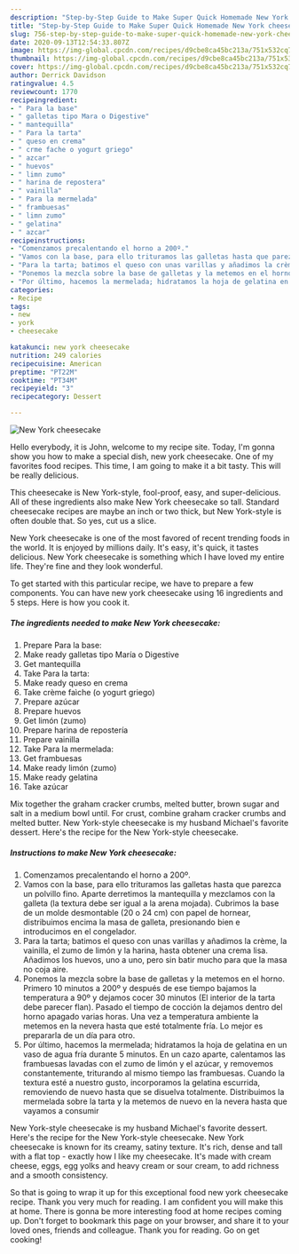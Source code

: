 ```yaml
---
description: "Step-by-Step Guide to Make Super Quick Homemade New York cheesecake"
title: "Step-by-Step Guide to Make Super Quick Homemade New York cheesecake"
slug: 756-step-by-step-guide-to-make-super-quick-homemade-new-york-cheesecake
date: 2020-09-13T12:54:33.807Z
image: https://img-global.cpcdn.com/recipes/d9cbe8ca45bc213a/751x532cq70/new-york-cheesecake-foto-principal.jpg
thumbnail: https://img-global.cpcdn.com/recipes/d9cbe8ca45bc213a/751x532cq70/new-york-cheesecake-foto-principal.jpg
cover: https://img-global.cpcdn.com/recipes/d9cbe8ca45bc213a/751x532cq70/new-york-cheesecake-foto-principal.jpg
author: Derrick Davidson
ratingvalue: 4.5
reviewcount: 1770
recipeingredient:
- " Para la base"
- " galletas tipo Mara o Digestive"
- " mantequilla"
- " Para la tarta"
- " queso en crema"
- " crme fache o yogurt griego"
- " azcar"
- " huevos"
- " limn zumo"
- " harina de repostera"
- " vainilla"
- " Para la mermelada"
- " frambuesas"
- " limn zumo"
- " gelatina"
- " azcar"
recipeinstructions:
- "Comenzamos precalentando el horno a 200º."
- "Vamos con la base, para ello trituramos las galletas hasta que parezca un polvillo fino. Aparte derretimos la mantequilla y mezclamos con la galleta (la textura debe ser igual a la arena mojada). Cubrimos la base de un molde desmontable (20 o 24 cm) con papel de hornear, distribuimos encima la masa de galleta, presionando bien e introducimos en el congelador."
- "Para la tarta; batimos el queso con unas varillas y añadimos la crème, la vainilla, el zumo de limón y la harina, hasta obtener una crema lisa. Añadimos los huevos, uno a uno, pero sin batir mucho para que la masa no coja aire."
- "Ponemos la mezcla sobre la base de galletas y la metemos en el horno. Primero 10 minutos a 200º y después de ese tiempo bajamos la temperatura a 90º y dejamos cocer 30 minutos (El interior de la tarta debe parecer flan). Pasado el tiempo de cocción la dejamos dentro del horno apagado varias horas. Una vez a temperatura ambiente la metemos en la nevera hasta que esté totalmente fría. Lo mejor es prepararla de un día para otro."
- "Por último, hacemos la mermelada; hidratamos la hoja de gelatina en un vaso de agua fría durante 5 minutos. En un cazo aparte, calentamos las frambuesas lavadas con el zumo de limón y el azúcar, y removemos constantemente, triturando al mismo tiempo las frambuesas. Cuando la textura esté a nuestro gusto, incorporamos la gelatina escurrida, removiendo de nuevo hasta que se disuelva totalmente. Distribuimos la mermelada sobre la tarta y la metemos de nuevo en la nevera hasta que vayamos a consumir"
categories:
- Recipe
tags:
- new
- york
- cheesecake

katakunci: new york cheesecake 
nutrition: 249 calories
recipecuisine: American
preptime: "PT22M"
cooktime: "PT34M"
recipeyield: "3"
recipecategory: Dessert

---
```



![New York cheesecake](https://img-global.cpcdn.com/recipes/d9cbe8ca45bc213a/751x532cq70/new-york-cheesecake-foto-principal.jpg)

Hello everybody, it is John, welcome to my recipe site. Today, I'm gonna show you how to make a special dish, new york cheesecake. One of my favorites food recipes. This time, I am going to make it a bit tasty. This will be really delicious.

This cheesecake is New York-style, fool-proof, easy, and super-delicious. All of these ingredients also make New York cheesecake so tall. Standard cheesecake recipes are maybe an inch or two thick, but New York-style is often double that. So yes, cut us a slice.

New York cheesecake is one of the most favored of recent trending foods in the world. It is enjoyed by millions daily. It's easy, it's quick, it tastes delicious. New York cheesecake is something which I have loved my entire life. They're fine and they look wonderful.


To get started with this particular recipe, we have to prepare a few components. You can have new york cheesecake using 16 ingredients and 5 steps. Here is how you cook it.

<!--inarticleads1-->

##### The ingredients needed to make New York cheesecake:

1. Prepare  Para la base:
1. Make ready  galletas tipo María o Digestive
1. Get  mantequilla
1. Take  Para la tarta:
1. Make ready  queso en crema
1. Take  crème faìche (o yogurt griego)
1. Prepare  azúcar
1. Prepare  huevos
1. Get  limón (zumo)
1. Prepare  harina de repostería
1. Prepare  vainilla
1. Take  Para la mermelada:
1. Get  frambuesas
1. Make ready  limón (zumo)
1. Make ready  gelatina
1. Take  azúcar


Mix together the graham cracker crumbs, melted butter, brown sugar and salt in a medium bowl until. For crust, combine graham cracker crumbs and melted butter. New York-style cheesecake is my husband Michael&#39;s favorite dessert. Here&#39;s the recipe for the New York-style cheesecake. 

<!--inarticleads2-->

##### Instructions to make New York cheesecake:

1. Comenzamos precalentando el horno a 200º.
1. Vamos con la base, para ello trituramos las galletas hasta que parezca un polvillo fino. Aparte derretimos la mantequilla y mezclamos con la galleta (la textura debe ser igual a la arena mojada). Cubrimos la base de un molde desmontable (20 o 24 cm) con papel de hornear, distribuimos encima la masa de galleta, presionando bien e introducimos en el congelador.
1. Para la tarta; batimos el queso con unas varillas y añadimos la crème, la vainilla, el zumo de limón y la harina, hasta obtener una crema lisa. Añadimos los huevos, uno a uno, pero sin batir mucho para que la masa no coja aire.
1. Ponemos la mezcla sobre la base de galletas y la metemos en el horno. Primero 10 minutos a 200º y después de ese tiempo bajamos la temperatura a 90º y dejamos cocer 30 minutos (El interior de la tarta debe parecer flan). Pasado el tiempo de cocción la dejamos dentro del horno apagado varias horas. Una vez a temperatura ambiente la metemos en la nevera hasta que esté totalmente fría. Lo mejor es prepararla de un día para otro.
1. Por último, hacemos la mermelada; hidratamos la hoja de gelatina en un vaso de agua fría durante 5 minutos. En un cazo aparte, calentamos las frambuesas lavadas con el zumo de limón y el azúcar, y removemos constantemente, triturando al mismo tiempo las frambuesas. Cuando la textura esté a nuestro gusto, incorporamos la gelatina escurrida, removiendo de nuevo hasta que se disuelva totalmente. Distribuimos la mermelada sobre la tarta y la metemos de nuevo en la nevera hasta que vayamos a consumir


New York-style cheesecake is my husband Michael&#39;s favorite dessert. Here&#39;s the recipe for the New York-style cheesecake. New York cheesecake is known for its creamy, satiny texture. It&#39;s rich, dense and tall with a flat top - exactly how I like my cheesecake. It&#39;s made with cream cheese, eggs, egg yolks and heavy cream or sour cream, to add richness and a smooth consistency. 

So that is going to wrap it up for this exceptional food new york cheesecake recipe. Thank you very much for reading. I am confident you will make this at home. There is gonna be more interesting food at home recipes coming up. Don't forget to bookmark this page on your browser, and share it to your loved ones, friends and colleague. Thank you for reading. Go on get cooking!
